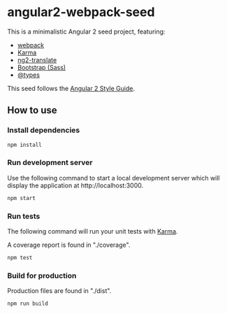 # angular2-webpack-seed

This is a minimalistic Angular 2 seed project, featuring:
* [webpack](https://webpack.github.io)
* [Karma](https://karma-runner.github.io)
* [ng2-translate](https://github.com/ocombe/ng2-translate)
* [Bootstrap (Sass)](http://getbootstrap.com)
* [@types](https://blogs.msdn.microsoft.com/typescript/2016/06/15/the-future-of-declaration-files)

This seed follows the [Angular 2 Style Guide](https://angular.io/docs/ts/latest/guide/style-guide.html).

## How to use

### Install dependencies

```bash
npm install
```

### Run development server

Use the following command to start a local development server which will display the application at http://localhost:3000.

```bash
npm start
```

### Run tests

The following command will run your unit tests with [Karma](https://karma-runner.github.io).

A coverage report is found in "./coverage".

```bash
npm test
```

### Build for production

Production files are found in "./dist".

```bash
npm run build
```
